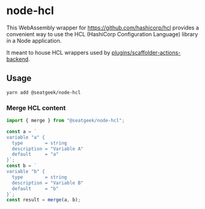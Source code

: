 # node-hcl

This WebAssembly wrapper for https://github.com/hashicorp/hcl provides a convenient way to use the HCL (HashiCorp Configuration Language) library in a Node application.

It meant to house HCL wrappers used by [plugins/scaffolder-actions-backend](../../plugins/scaffolder-actions-backend/).

## Usage

```
yarn add @seatgeek/node-hcl
```

### Merge HCL content

```javascript
import { merge } from "@seatgeek/node-hcl";

const a = `
variable "a" {
  type        = string
  description = "Variable A"
  default     = "a"
}`;
const b = `
variable "b" {
  type        = string
  description = "Variable B"
  default     = "b"
}`;
const result = merge(a, b);
```
